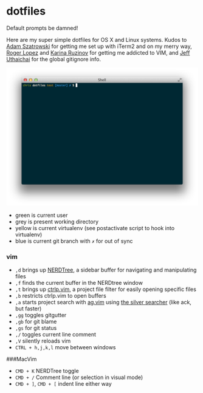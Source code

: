 # dotfiles

Default prompts be damned!

Here are my super simple dotfiles for OS X and Linux systems. Kudos to [Adam Szatrowski](https://github.com/adam410) for getting me set up with iTerm2 and on my merry way, [Roger Lopez](https://github.com/zroger) and [Karina Ruzinov](https://github.com/karina) for getting me addicted to VIM, and [Jeff Uthaichai](https://github.com/jeffu) for the global gitignore info.

![image](extras/screenshot.png)

* green is current user
* grey is present working directory
* yellow is current virtualenv (see postactivate script to hook into virtualenv)
* blue is current git branch with `✗` for out of sync

### vim

* `,d` brings up [NERDTree](https://github.com/scrooloose/nerdtree), a sidebar buffer for navigating and manipulating files
* `,f` finds the current buffer in the NERDtree window
* `,t` brings up [ctrlp.vim](https://github.com/kien/ctrlp.vim), a project file filter for easily opening specific files
* `,b` restricts ctrlp.vim to open buffers
* `,a` starts project search with [ag.vim](https://github.com/rking/ag.vim) using [the silver searcher](https://github.com/ggreer/the_silver_searcher) (like ack, but faster)
* `,gg` toggles gitgutter
* `,gb` for git blame
* `,gs` for git status
* `,/` toggles current line comment
* `,V` silently reloads vim 
* `CTRL + h,j,k,l` move between windows

###MacVim
 
* `CMD + K` NERDTree toggle
* `CMD + /` Comment line (or selection in visual mode)
* `CMD + ]`, `CMD + [` indent line either way